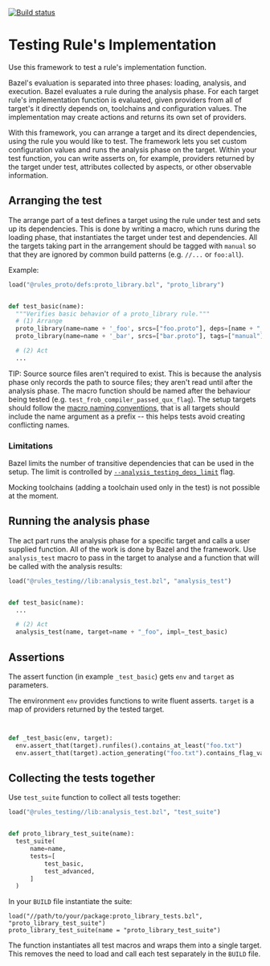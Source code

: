 [![Build
status](https://badge.buildkite.com/a82ebafd30ad56e0596dcd3a3a19f36985d064f7f7fb89e21e.svg)](https://buildkite.com/bazel/rules-testing)

# Testing Rule's Implementation

Use this framework to test a rule's implementation function.

Bazel's evaluation is separated into three phases: loading, analysis, and
execution. Bazel evaluates a rule during the analysis phase. For each target
rule's implementation function is evaluated, given providers from all of
target's it directly depends on, toolchains and configuration values. The
implementation may create actions and returns its own set of providers.

With this framework, you can arrange a target and its direct dependencies, using
the rule you would like to test. The framework lets you set custom configuration
values and runs the analysis phase on the target. Within your test function, you
can write asserts on, for example, providers returned by the target under test,
attributes collected by aspects, or other observable information.

## Arranging the test

The arrange part of a test defines a target using the rule under test and sets
up its dependencies. This is done by writing a macro, which runs during the
loading phase, that instantiates the target under test and dependencies. All the
targets taking part in the arrangement should be tagged with `manual` so that
they are ignored by common build patterns (e.g. `//...` or `foo:all`).

Example:

```python
load("@rules_proto/defs:proto_library.bzl", "proto_library")


def test_basic(name):
  """Verifies basic behavior of a proto_library rule."""
  # (1) Arrange
  proto_library(name=name + '_foo', srcs=["foo.proto"], deps=[name + "_bar"], tags=["manual"])
  proto_library(name=name + '_bar', srcs=["bar.proto"], tags=["manual"])

  # (2) Act
  ...
```

TIP: Source source files aren't required to exist. This is because the analysis
phase only records the path to source files; they aren't read until after the
analysis phase. The macro function should be named after the behaviour being
tested (e.g. `test_frob_compiler_passed_qux_flag`). The setup targets should
follow the
[macro naming conventions](https://bazel.build/rules/macros#conventions), that
is all targets should include the name argument as a prefix -- this helps tests
avoid creating conflicting names.

<!-- TODO(ilist): Mocking implicit dependencies -->

### Limitations

Bazel limits the number of transitive dependencies that can be used in the
setup. The limit is controlled by
[`--analysis_testing_deps_limit`](https://bazel.build/reference/command-line-reference#flag--analysis_testing_deps_limit)
flag.

Mocking toolchains (adding a toolchain used only in the test) is not possible at
the moment.

## Running the analysis phase

The act part runs the analysis phase for a specific target and calls a user
supplied function. All of the work is done by Bazel and the framework. Use
`analysis_test` macro to pass in the target to analyse and a function that will
be called with the analysis results:

```python
load("@rules_testing//lib:analysis_test.bzl", "analysis_test")


def test_basic(name):
  ...

  # (2) Act
  analysis_test(name, target=name + "_foo", impl=_test_basic)
```

<!-- TODO(ilist): Setting configuration flags -->

## Assertions

The assert function (in example `_test_basic`) gets `env` and `target` as
parameters.

The environment `env` provides functions to write fluent asserts. `target` is a
map of providers returned by the tested target.

```python


def _test_basic(env, target):
  env.assert_that(target).runfiles().contains_at_least("foo.txt")
  env.assert_that(target).action_generating("foo.txt").contains_flag_values("--a")

```

<!-- TODO(ilist): ### Assertions on providers -->
<!-- TODO(ilist): ### Assertions on actions -->
<!-- TODO(ilist): ## testing aspects -->
## Collecting the tests together

Use `test_suite` function to collect all tests together:

```python
load("@rules_testing//lib:analysis_test.bzl", "test_suite")


def proto_library_test_suite(name):
  test_suite(
      name=name,
      tests=[
          test_basic,
          test_advanced,
      ]
  )
```

In your `BUILD` file instantiate the suite:

```
load("//path/to/your/package:proto_library_tests.bzl", "proto_library_test_suite")
proto_library_test_suite(name = "proto_library_test_suite")
```

The function instantiates all test macros and wraps them into a single target. This removes the need
to load and call each test separately in the `BUILD` file.
